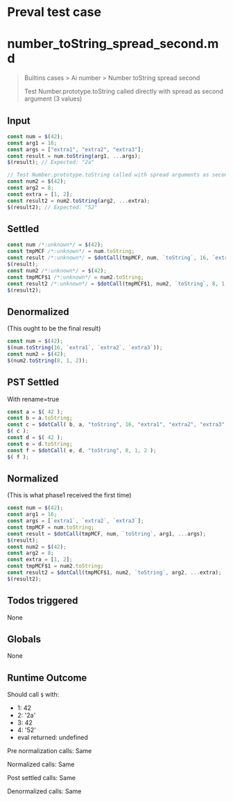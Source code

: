 # Preval test case

# number_toString_spread_second.md

> Builtins cases > Ai number > Number toString spread second
>
> Test Number.prototype.toString called directly with spread as second argument (3 values)

## Input

`````js filename=intro
const num = $(42);
const arg1 = 16;
const args = ["extra1", "extra2", "extra3"];
const result = num.toString(arg1, ...args);
$(result); // Expected: "2a"

// Test Number.prototype.toString called with spread arguments as second argument (should be ignored)
const num2 = $(42);
const arg2 = 8;
const extra = [1, 2];
const result2 = num2.toString(arg2, ...extra);
$(result2); // Expected: "52"
`````


## Settled


`````js filename=intro
const num /*:unknown*/ = $(42);
const tmpMCF /*:unknown*/ = num.toString;
const result /*:unknown*/ = $dotCall(tmpMCF, num, `toString`, 16, `extra1`, `extra2`, `extra3`);
$(result);
const num2 /*:unknown*/ = $(42);
const tmpMCF$1 /*:unknown*/ = num2.toString;
const result2 /*:unknown*/ = $dotCall(tmpMCF$1, num2, `toString`, 8, 1, 2);
$(result2);
`````


## Denormalized
(This ought to be the final result)

`````js filename=intro
const num = $(42);
$(num.toString(16, `extra1`, `extra2`, `extra3`));
const num2 = $(42);
$(num2.toString(8, 1, 2));
`````


## PST Settled
With rename=true

`````js filename=intro
const a = $( 42 );
const b = a.toString;
const c = $dotCall( b, a, "toString", 16, "extra1", "extra2", "extra3" );
$( c );
const d = $( 42 );
const e = d.toString;
const f = $dotCall( e, d, "toString", 8, 1, 2 );
$( f );
`````


## Normalized
(This is what phase1 received the first time)

`````js filename=intro
const num = $(42);
const arg1 = 16;
const args = [`extra1`, `extra2`, `extra3`];
const tmpMCF = num.toString;
const result = $dotCall(tmpMCF, num, `toString`, arg1, ...args);
$(result);
const num2 = $(42);
const arg2 = 8;
const extra = [1, 2];
const tmpMCF$1 = num2.toString;
const result2 = $dotCall(tmpMCF$1, num2, `toString`, arg2, ...extra);
$(result2);
`````


## Todos triggered


None


## Globals


None


## Runtime Outcome


Should call `$` with:
 - 1: 42
 - 2: '2a'
 - 3: 42
 - 4: '52'
 - eval returned: undefined

Pre normalization calls: Same

Normalized calls: Same

Post settled calls: Same

Denormalized calls: Same
